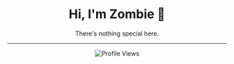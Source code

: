 <div align="center">

# Hi, I'm Zombie 👋
There's nothing special here.

---

![Profile Views](https://komarev.com/ghpvc/?username=Sociopath&color=blue)

</div>
